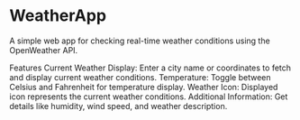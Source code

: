 # WeatherApp
A simple web app for checking real-time weather conditions using the OpenWeather API.

Features
Current Weather Display: Enter a city name or coordinates to fetch and display current weather conditions.
Temperature: Toggle between Celsius and Fahrenheit for temperature display.
Weather Icon: Displayed icon represents the current weather conditions.
Additional Information: Get details like humidity, wind speed, and weather description.
